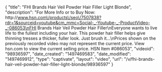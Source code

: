 {
    "title": "FHI Brands Hair Veil Powder Hair Filler  Light Blonde",
    "description": "For More Info or to Buy Now: http:\/\/www.hsn.com\/products\/seo\/7507838?rdr=1&sourceid=youtube&cm_mmc=Social-_-Youtube-_-ProductVideo-_-086053\nFHI Brands Hair Veil Powder Hair Filler\nEveryone wants to live life to the fullest  including your hair. This powder hair filler helps give thinning tresses a thicker, fuller look. Just brush it...\nPrices shown on the previously recorded video may not represent the current price.  View hsn.com to view the current selling price. HSN Item #086053",
    "videoid": "98936597",
    "date_created": "1497469583",
    "date_modified": "1497469912",
    "type": "captivate",
    "layout": "video",
    "url": "\/v\/fhi-brands-hair-veil-powder-hair-filler-light-blonde\/98936597"
}